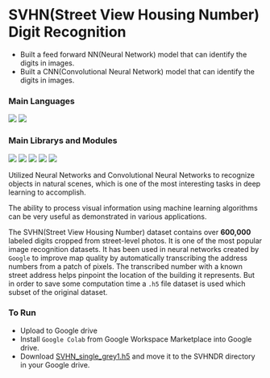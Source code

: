 # SVHN(Street View Housing Number) Digit Recognition

- Built a feed forward NN(Neural Network) model that can identify the digits in images.
- Built a CNN(Convolutional Neural Network) model that can identify the digits in images.

###  Main Languages
<p>
<img src="https://img.shields.io/badge/python-3670A0?style=for-the-badge&logo=python&logoColor=ffdd54">
<img src="https://img.shields.io/badge/Markdown-000000?style=for-the-badge&logo=markdown&logoColor=white"></p>

### Main Librarys and Modules
<p><img src="https://img.shields.io/badge/numpy-%23013243.svg?style=for-the-badge&logo=numpy&logoColor=white">
<img src="https://img.shields.io/badge/pandas-%23150458.svg?style=for-the-badge&logo=pandas&logoColor=white">
<img src="https://img.shields.io/badge/scikit--learn-%23F7931E.svg?style=for-the-badge&logo=scikit-learn&logoColor=white">
<img src="https://img.shields.io/badge/Keras-%23D00000.svg?style=for-the-badge&logo=Keras&logoColor=white">
<img src="https://img.shields.io/badge/TensorFlow-%23FF6F00.svg?style=for-the-badge&logo=TensorFlow&logoColor=white"></p>


Utilized Neural Networks and Convolutional Neural Networks to recognize objects in natural scenes, which is one of the most interesting tasks in deep learning to accomplish.

The ability to process visual information using machine learning algorithms can be very useful as demonstrated in various applications.

The SVHN(Street View Housing Number) dataset contains over **600,000** labeled digits cropped from street-level photos. It is one of the most popular image recognition datasets. It has been used in neural networks created by `Google` to improve map quality by automatically transcribing the address numbers from a patch of pixels. The transcribed number with a known street address helps pinpoint the location of the building it represents. But in order to save some computation time a `.h5` file dataset is used which subset of the original dataset.

### To Run
- Upload to Google drive
- Install `Google Colab` from Google Workspace Marketplace into Google drive.
- Download [SVHN_single_grey1.h5](https://drive.google.com/file/d/1WN_Kmd2uOMRjMbf-2_CxWh84SITwzmDk/view?usp=sharing) and move it to the SVHNDR directory in your Google drive.
